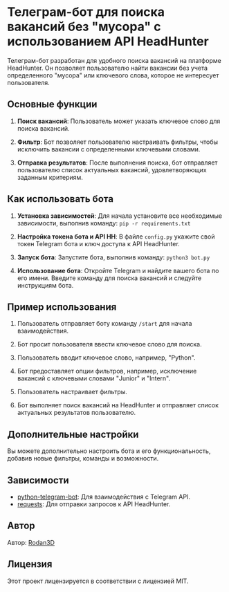 
# Телеграм-бот для поиска вакансий без "мусора" с использованием API HeadHunter

Телеграм-бот разработан для удобного поиска вакансий на платформе HeadHunter. Он позволяет пользователю найти вакансии без учета определенного "мусора" или ключевого слова, которое не интересует пользователя.

## Основные функции

1. **Поиск вакансий**: Пользователь может указать ключевое слово для поиска вакансий.

2. **Фильтр**: Бот позволяет пользователю настраивать фильтры, чтобы исключить вакансии с определенными ключевыми словами.

3. **Отправка результатов**: После выполнения поиска, бот отправляет пользователю список актуальных вакансий, удовлетворяющих заданным критериям.

## Как использовать бота

1. **Установка зависимостей**: Для начала установите все необходимые зависимости, выполнив команду: `pip -r requirements.txt`

2. **Настройка токена бота и API HH**: В файле `config.py` укажите свой токен Telegram бота и ключ доступа к API HeadHunter.

3. **Запуск бота**: 
 Запустите бота, выполнив команду: `python3 bot.py`


4. **Использование бота**: Откройте Telegram и найдите вашего бота по его имени. Введите команду для поиска вакансий и следуйте инструкциям бота.

## Пример использования

1. Пользователь отправляет боту команду `/start` для начала взаимодействия.

2. Бот просит пользователя ввести ключевое слово для поиска.

3. Пользователь вводит ключевое слово, например, "Python".

4. Бот предоставляет опции фильтров, например, исключение вакансий с ключевыми словами "Junior" и "Intern".

5. Пользователь настраивает фильтры.

6. Бот выполняет поиск вакансий на HeadHunter и отправляет список актуальных результатов пользователю.

## Дополнительные настройки

Вы можете дополнительно настроить бота и его функциональность, добавив новые фильтры, команды и возможности.

## Зависимости

- [python-telegram-bot](https://github.com/python-telegram-bot/python-telegram-bot): Для взаимодействия с Telegram API.
- [requests](https://github.com/psf/requests): Для отправки запросов к API HeadHunter.

## Автор


Автор: [Rodan3D](https://t.me/Rodan3D)

## Лицензия

Этот проект лицензируется в соответствии с лицензией MIT.
